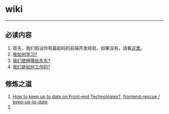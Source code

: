 # wiki

----------------

## 必读内容

1. 首先，我们假设你有最起码的前端开发经验，如果没有，请看[这里](./whatisfe.html)。
2. [我如何学习?](./howdoistudy.html)
3. [我们使用哪些东东?](./whatdoweuse.html)
4. [我们是如何工作的?](./howdowework.html)

## 修炼之道

1. [How to keep up to date on Front-end Technologies?](http://uptodate.frontendrescue.org/), [frontend-rescue / keep-up-to-date](https://github.com/frontend-rescue/keep-up-to-date).
2. 
